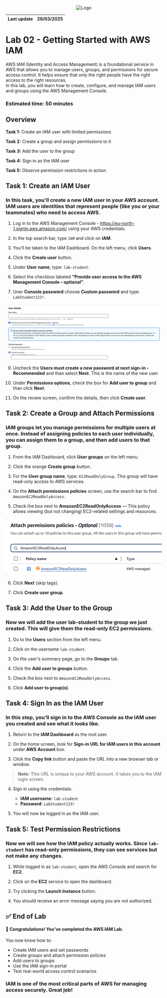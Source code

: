 <p align="center">
  <img src="https://upload.wikimedia.org/wikipedia/commons/8/89/John_bryce_logo.jpg" alt="Logo" width="259" height="107">
</p>  

| Last update | 26/03/2025  |
|-------------|-------------|

# Lab 02 - Getting Started with AWS IAM  
AWS IAM (Identity and Access Management) is a foundational service in AWS that allows you to manage users, groups, and permissions for secure access control.
It helps ensure that only the right people have the right access to the right resources.     
In this lab, you will learn how to create, configure, and manage IAM users and groups using the AWS Management Console.
###  Estimated time: 50 minutes
## Overview
**Task 1:** Create an IAM user with limited permissions
  
**Task 2:** Create a group and assign permissions to it
  
**Task 3:** Add the user to the group
 
**Task 4:** Sign in as the IAM user 
 
**Task 5:** Observe permission restrictions in action  

## Task 1: Create an IAM User

### In this task, you’ll create a new IAM user in your AWS account. IAM users are identities that represent people (like you or your teammates) who need to access AWS.

1. Log in to the AWS Management Console - https://eu-north-1.signin.aws.amazon.com/ using your AWS credentials.

3. In the top search bar, type `IAM` and click on **IAM**.

4. You’ll be taken to the IAM Dashboard. On the left menu, click **Users**.

5. Click the **Create user** button.

6. Under **User name**, type: `lab-student`.

7. Select the checkbox labeled **"Provide user access to the AWS Management Console – optional"**.

8. Uner **Console password** choose **Custom password** and type: `LabStudent123!`.

![My Image](/media/Lab02/01.png)

9. Uncheck the **Users must create a new password at next sign-in - Recommended** and than select **Next**. This is the name of the new user.

10. Under **Permissions options**, check the box for **Add user to group** and than click **Next**.

12. On the review screen, confirm the details, then click **Create user**.

## Task 2: Create a Group and Attach Permissions  

### IAM groups let you manage permissions for multiple users at once. Instead of assigning policies to each user individually, you can assign them to a group, and then add users to that group.

1. From the IAM Dashboard, click **User groups** on the left menu.

2. Click the orange **Create group** button.

3. For the **User group name**, type: `EC2ReadOnlyGroup`. This group will have read-only access to AWS services.

4. On the **Attach permissions policies** screen, use the search bar to find `AmazonEC2ReadOnlyAccess`.

5. Check the box next to **AmazonEC2ReadOnlyAccess** — This policy allows viewing (but not changing) EC2-related settings and resources.

![My Image](/media/Lab02/02.png)

6. Click **Next** (skip tags).

7. Click **Create user group**.

## Task 3: Add the User to the Group  

### Now we will add the user lab-student to the group we just created. This will give them the read-only EC2 permissions.  

1. Go to the **Users** section from the left menu.

2. Click on the username `lab-student`.

3. On the user's summary page, go to the **Groups** tab.

4. Click the **Add user to groups** button.

5. Check the box next to `AmazonEC2ReadOnlyAccess`.

6. Click **Add user to group(s)**.

## Task 4: Sign In as the IAM User

### In this step, you’ll sign in to the AWS Console as the IAM user you created and see what it looks like.

1. Return to the **IAM Dashboard** as the root user.

2. On the home screen, look for **Sign-in URL for IAM users in this account** under **AWS Account** box.

3. Click the **Copy link** button and paste the URL into a new browser tab or window.

>**Note:** This URL is unique to your AWS account. It takes you to the IAM login screen.

4. Sign in using the credentials:
   - **IAM username**: `lab-student`
   - **Password**: `LabStudent123!`

5. You will now be logged in as the IAM user.

## Task 5: Test Permission Restrictions

### Now we will see how the IAM policy actually works. Since `lab-student` has **read-only** permissions, they can see services but **not make any changes**.

1. While logged in as `lab-student`, open the AWS Console and search for **EC2**.

2. Click on the **EC2** service to open the dashboard.

3. Try clicking the **Launch Instance** button.

4. You should receive an error message saying you are not authorized.

## ✅ End of Lab

#### 🎉 Congratulations! You’ve completed the AWS IAM Lab.

You now know how to:
- Create IAM users and set passwords
- Create groups and attach permission policies
- Add users to groups
- Use the IAM sign-in portal
- Test real-world access control scenarios

### IAM is one of the most critical parts of AWS for managing access securely. Great job!
